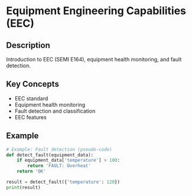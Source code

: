 # Equipment Engineering Capabilities (EEC)

## Description
Introduction to EEC (SEMI E164), equipment health monitoring, and fault detection.

## Key Concepts
- EEC standard
- Equipment health monitoring
- Fault detection and classification
- EEC features

## Example
```python
# Example: Fault detection (pseudo-code)
def detect_fault(equipment_data):
    if equipment_data['temperature'] > 100:
        return 'FAULT: Overheat'
    return 'OK'

result = detect_fault({'temperature': 120})
print(result)
```
